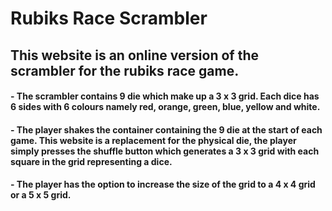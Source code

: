# Rubiks Race Scrambler

## This website is an online version of the scrambler for the rubiks race game.

#### - The scrambler contains 9 die which make up a 3 x 3 grid. Each dice has 6 sides with 6 colours namely red, orange, green, blue, yellow and white.

#### - The player shakes the container containing the 9 die at the start of each game. This website is a replacement for the physical die, the player simply presses the shuffle button which generates a 3 x 3 grid with each square in the grid representing a dice.

#### - The player has the option to increase the size of the grid to a 4 x 4 grid or a 5 x 5 grid.
